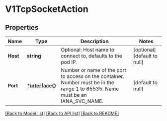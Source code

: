 # V1TcpSocketAction

## Properties
Name | Type | Description | Notes
------------ | ------------- | ------------- | -------------
**Host** | **string** | Optional: Host name to connect to, defaults to the pod IP. | [optional] [default to null]
**Port** | [***interface{}**](interface{}.md) | Number or name of the port to access on the container. Number must be in the range 1 to 65535. Name must be an IANA_SVC_NAME. | [default to null]

[[Back to Model list]](../README.md#documentation-for-models) [[Back to API list]](../README.md#documentation-for-api-endpoints) [[Back to README]](../README.md)


